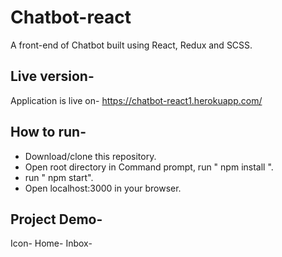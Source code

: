 # Chatbot-react
A front-end of Chatbot built using React, Redux and SCSS.

## Live version-
Application is live on- https://chatbot-react1.herokuapp.com/ 

## How to run-
- Download/clone this repository.
- Open root directory in Command prompt, run " npm install ".
- run " npm start".
- Open localhost:3000 in your browser.

## Project Demo-
Icon-
Home-
Inbox-

